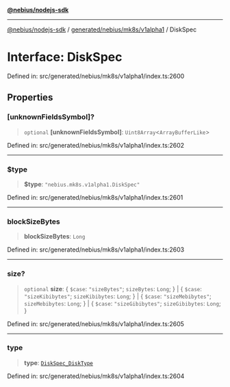 [**@nebius/nodejs-sdk**](../../../../../README.md)

***

[@nebius/nodejs-sdk](../../../../../README.md) / [generated/nebius/mk8s/v1alpha1](../README.md) / DiskSpec

# Interface: DiskSpec

Defined in: src/generated/nebius/mk8s/v1alpha1/index.ts:2600

## Properties

### \[unknownFieldsSymbol\]?

> `optional` **\[unknownFieldsSymbol\]**: `Uint8Array`\<`ArrayBufferLike`\>

Defined in: src/generated/nebius/mk8s/v1alpha1/index.ts:2602

***

### $type

> **$type**: `"nebius.mk8s.v1alpha1.DiskSpec"`

Defined in: src/generated/nebius/mk8s/v1alpha1/index.ts:2601

***

### blockSizeBytes

> **blockSizeBytes**: `Long`

Defined in: src/generated/nebius/mk8s/v1alpha1/index.ts:2603

***

### size?

> `optional` **size**: \{ `$case`: `"sizeBytes"`; `sizeBytes`: `Long`; \} \| \{ `$case`: `"sizeKibibytes"`; `sizeKibibytes`: `Long`; \} \| \{ `$case`: `"sizeMebibytes"`; `sizeMebibytes`: `Long`; \} \| \{ `$case`: `"sizeGibibytes"`; `sizeGibibytes`: `Long`; \}

Defined in: src/generated/nebius/mk8s/v1alpha1/index.ts:2605

***

### type

> **type**: [`DiskSpec_DiskType`](../type-aliases/DiskSpec_DiskType.md)

Defined in: src/generated/nebius/mk8s/v1alpha1/index.ts:2604
